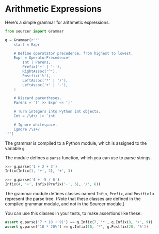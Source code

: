 # Arithmetic Expressions

Here's a simple grammar for arithmetic expressions.

<!-- SETUP -->
```python
from sourcer import Grammar

g = Grammar(r'''
    start = Expr

    # Define operatator precedence, from highest to lowest.
    Expr = OperatorPrecedence(
        Int | Parens,
        Prefix('+' | '-'),
        RightAssoc('^'),
        Postfix('%'),
        LeftAssoc('*' | '/'),
        LeftAssoc('+' | '-'),
    )

    # Discard parentheses.
    Parens = '(' >> Expr << ')'

    # Turn integers into Python int objects.
    Int = /\d+/ |> `int`

    # Ignore whitespace.
    ignore /\s+/
''')
```

<!-- HIDDEN TEST
assert g.parse('1 + 2 + 3') == g.Infix(g.Infix(1, '+', 2), '+', 3)
assert g.parse('4 + -5 / 6') == g.Infix(4, '+', g.Infix(g.Prefix('-', 5), '/', 6))
assert g.parse('7 * (8 + 9)') == g.Infix(7, '*', g.Infix(8, '+', 9))
assert g.parse('10 * 20%') == g.Infix(10, '*', g.Postfix(20, '%'))
-->

The grammar is compiled to a Python module, which is assigned to the variable ``g``.

The module defines a ``parse`` function, which you can use to parse strings.

<!-- CONSOLE -->
```python
>>> g.parse('1 + 2 + 3')
Infix(Infix(1, '+', 2), '+', 3)

>>> g.parse('4 + -5 / 6')
Infix(4, '+', Infix(Prefix('-', 5), '/', 6))
```

The grammar module defines classes named ``Infix``, ``Prefix``, and ``Postfix``
to represent the parse tree.
(Note that these classes are defined in the compiled grammar module, and not in
the Sourcer module.)

You can use this classes in your tests, to make assertions like these:

<!-- TEST -->
```python
assert g.parse('7 * (8 + 9)') == g.Infix(7, '*', g.Infix(8, '+', 9))
assert g.parse('10 * 20%') == g.Infix(10, '*', g.Postfix(20, '%'))
```
